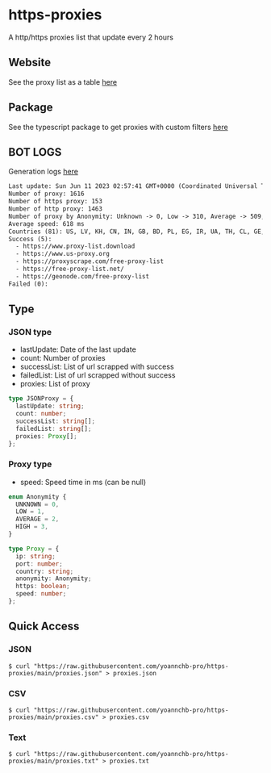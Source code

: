 # https-proxies

A http/https proxies list that update every 2 hours

## Website

See the proxy list as a table [here](https://yoannchb-pro.github.io/https-proxies/)

## Package

See the typescript package to get proxies with custom filters [here](https://github.com/yoannchb-pro/https-proxies/tree/main/package)

## BOT LOGS

Generation logs [here](./bot.logs)

```txt
Last update: Sun Jun 11 2023 02:57:41 GMT+0000 (Coordinated Universal Time)
Number of proxy: 1616
Number of https proxy: 153
Number of http proxy: 1463
Number of proxy by Anonymity: Unknown -> 0, Low -> 310, Average -> 509, High -> 797
Average speed: 618 ms
Countries (81): US, LV, KH, CN, IN, GB, BD, PL, EG, IR, UA, TH, CL, GE, DO, JP, VN, ZA, AU, FI, BR, ID, KR, MX, NO, CO, SG, HK, AL, PE, EC, RU, TW, NP, RO, FR, DE, NG, TR, IT, CA, PK, UZ, LT, AR, PH, TZ, MY, ES, CH, BO, NL, UG, SE, GT, PS, YT, LY, BJ, VE, KZ, MO, PA, BG, RW, PR, SV, IE, PY, HU, CZ, GN, DZ, SN, BA, BY, AT, SK, TT, QA, TN
Success (5):
  - https://www.proxy-list.download
  - https://www.us-proxy.org
  - https://proxyscrape.com/free-proxy-list
  - https://free-proxy-list.net/
  - https://geonode.com/free-proxy-list
Failed (0):
```

## Type

### JSON type

- lastUpdate: Date of the last update
- count: Number of proxies
- successList: List of url scrapped with success
- failedList: List of url scrapped without success
- proxies: List of proxy

```ts
type JSONProxy = {
  lastUpdate: string;
  count: number;
  successList: string[];
  failedList: string[];
  proxies: Proxy[];
};
```

### Proxy type

- speed: Speed time in ms (can be null)

```ts
enum Anonymity {
  UNKNOWN = 0,
  LOW = 1,
  AVERAGE = 2,
  HIGH = 3,
}

type Proxy = {
  ip: string;
  port: number;
  country: string;
  anonymity: Anonymity;
  https: boolean;
  speed: number;
};
```

## Quick Access

### JSON

```
$ curl "https://raw.githubusercontent.com/yoannchb-pro/https-proxies/main/proxies.json" > proxies.json
```

### CSV

```
$ curl "https://raw.githubusercontent.com/yoannchb-pro/https-proxies/main/proxies.csv" > proxies.csv
```

### Text

```
$ curl "https://raw.githubusercontent.com/yoannchb-pro/https-proxies/main/proxies.txt" > proxies.txt
```
